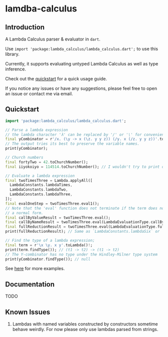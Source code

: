 # lamdba-calculus

## Introduction

A Lambda Calculus parser & evaluator in `dart`.

Use `import 'package:lambda_calculus/lambda_calculus.dart';` to use this library.

Currently, it supports evaluating untyped Lambda Calculus as well as type inference.

Check out the [quickstart](#quickstart) for a quick usage guide.

If you notice any issues or have any suggestions, please feel free to open an issue or contact me via email.

## Quickstart

```dart
import 'package:lambda_calculus/lambda_calculus.dart';

// Parse a lambda expression
// the lambda character 'λ' can be replaced by '/' or '\' for convenience;
final yCombinator = r'/x. (\y -> x (\z. y y z)) (/y. x (/z. y y z))'.toLambda()!;
// The output tries its best to preserve the variable names.
print(yCombinator);

// Church numbers
final fortyTwo = 42.toChurchNumber();
final iiyokoiyo = 114514.toChurchNumber(); // I wouldn't try to print out this one...

// Evaluate a lambda expression
final twoTimesThree = Lambda.applyAll([
  LambdaConstants.lambdaTimes,
  LambdaConstants.lambdaTwo,
  LambdaConstants.lambdaThree,
]);
final evalOneStep = twoTimesThree.eval1();
// Note that the 'eval' function does not terminate if the term does not have
// a normal form.
final callByValueResult = twoTimesThree.eval();
final callByNameResult = twoTimesThree.eval(LambdaEvaluationType.callByName);
final fullReductionResult = twoTimesThree.eval(LambdaEvaluationType.fullReduction);
print(fullReductionResult); // Same as `LambdaConstants.lambdaSix` or `6.toChurchNumber()`

// Find the type of a lambda expression;
final term = r'\x \y. x y'.toLambda()!;
print(term.findType()); // (t1 -> t2) -> (t1 -> t2)
// The Y-combinator has no type under the Hindley-Milner type system
print(yCombinator.findType()); // null
```

See [here](example/example.dart) for more examples.

## Documentation
TODO

## Known Issues
1. Lambdas with named variables constructed by constructors sometime behave weirdly. For now please only use lambdas parsed from strings.
